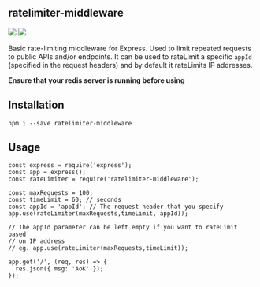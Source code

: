 ## ratelimiter-middleware

![](https://img.shields.io/badge/npm-v1.0.0-brightgreen)
![](https://img.shields.io/badge/middleware-rate%20limit-blue)

Basic rate-limiting middleware for Express. Used to limit repeated requests to public APIs and/or endpoints. It can be used to rateLimit a specific `appId` (specified in the request headers) and by default it rateLimits IP addresses.

**Ensure that your redis server is running before using**

## Installation

`npm i --save ratelimiter-middleware`

## Usage

```
const express = require('express');
const app = express();
const rateLimiter = require('ratelimiter-middleware');

const maxRequests = 100;
const timeLimit = 60; // seconds
const appId = 'appId'; // The request header that you specify
app.use(rateLimiter(maxRequests,timeLimit, appId));

// The appId parameter can be left empty if you want to rateLimit based
// on IP address
// eg. app.use(rateLimiter(maxRequests,timeLimit));

app.get('/', (req, res) => {
  res.json({ msg: 'AoK' });
});

```

